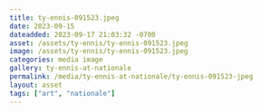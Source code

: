 ```yaml
---
title: ty-ennis-091523.jpeg
date: 2023-09-15
dateadded: 2023-09-17 21:03:32 -0700
asset: /assets/ty-ennis/ty-ennis-091523.jpeg
image: /assets/ty-ennis/ty-ennis-091523.jpeg
categories: media image
gallery: ty-ennis-at-nationale
permalink: /media/ty-ennis-at-nationale/ty-ennis-091523-jpeg
layout: asset
tags: ["art", "nationale"]
--- 
```

